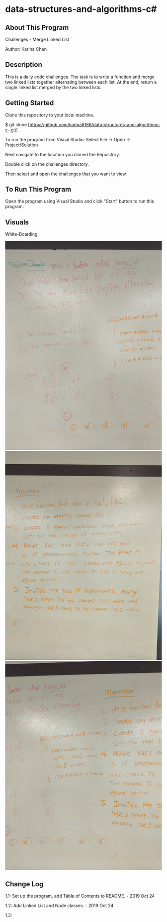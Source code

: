 # data-structures-and-algorithms-c#

## About This Program
Challenges - Merge Linked List

Author: Karina Chen

## Description
This is a daily code challenges. The task is to write a function and merge two linked lists together alternating between each list. At the end, return a single linked list merged by the two linked lists.

## Getting Started
Clone this repository to your local machine.

$ git clone [https://github.com/karina6188/data-structures-and-algorithms-c-.git]

To run the program from Visual Studio:
Select File -> Open -> Project/Solution

Next navigate to the location you cloned the Repository.

Double click on the challenges directory.

Then select and open the challenges that you want to view.

## To Run This Program
Open the program using Visual Studio and click "Start" button to run this program.

## Visuals

White-Boarding

![Alt whiteboarding capture](/Assets/code08_1.jpg)
![Alt whiteboarding capture](/Assets/code08_2.jpg)
![Alt whiteboarding capture](/Assets/code08_3.jpg)

## Change Log

1.1: Set up the program, add Table of Contents to README. - 2019 Oct 24

1.2: Add Linked List and Node classes. - 2019 Oct 24

1.3: 
